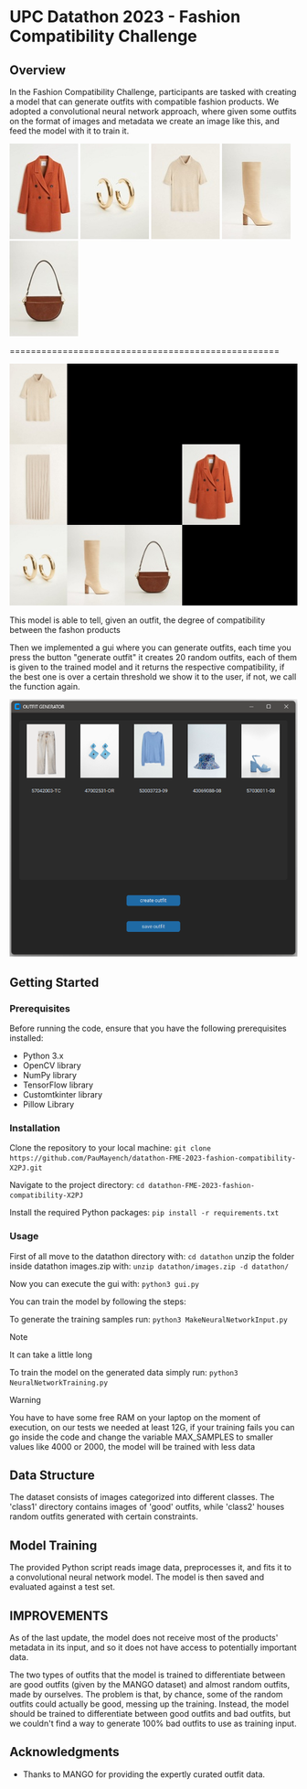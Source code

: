# UPC Datathon 2023 - Fashion Compatibility Challenge

## Overview
In the Fashion Compatibility Challenge, participants are tasked with creating a model that can generate outfits with compatible fashion products.
We adopted a convolutional neural network approach, where given some outfits on the format of images and metadata we create an image like this, and feed the model with it to train it. 

![Product1](resources/2019_51030857_20.jpg)
![Product1](resources/2019_53003778_OR.jpg)
![Product1](resources/2019_53023716_07.jpg)
![Product1](resources/2019_53023770_04.jpg)
![Product1](resources/2019_57095923_CU.jpg)

===================================================

![Final Outfit](resources/156.jpg)

This model is able to tell, given an outfit, the degree of compatibility between the fashon products 

Then we implemented a gui where you can generate outfits, each time you press the button "generate outfit" it creates 20 random outfits, each of them is given to the trained model and it returns the respective compatibility, if the best one is over a certain threshold we show it to the user, if not, we call the function again.


![Product1](resources/exemple_outfit_gui.png)

## Getting Started

### Prerequisites
Before running the code, ensure that you have the following prerequisites installed:
- Python 3.x
- OpenCV library
- NumPy library
- TensorFlow library
- Customtkinter library
- Pillow Library


### Installation
Clone the repository to your local machine:
`git clone https://github.com/PauMayench/datathon-FME-2023-fashion-compatibility-X2PJ.git`

Navigate to the project directory:
`cd datathon-FME-2023-fashion-compatibility-X2PJ`

Install the required Python packages:
`pip install -r requirements.txt`


### Usage
First of all move to the datathon directory with:
`cd datathon`
unzip the folder inside datathon images.zip with:
`unzip datathon/images.zip -d datathon/`

Now you can execute the gui with:
`python3 gui.py`

You can train the model by following the steps:

To generate the training samples run:
`python3 MakeNeuralNetworkInput.py`
>[!NOTE]
>It can take a little long

To train the model on the generated data simply run:
`python3 NeuralNetworkTraining.py`
>[!WARNING]
>You have to have some free RAM on your laptop on the moment of execution, on our tests we needed at least 12G, if your training fails you can go inside the code and change the variable MAX_SAMPLES to smaller values like 4000 or 2000, the model will be trained with less data


## Data Structure
The dataset consists of images categorized into different classes. The 'class1' directory contains images of 'good' outfits, while 'class2' houses random outfits generated with certain constraints.

## Model Training
The provided Python script reads image data, preprocesses it, and fits it to a convolutional neural network model. The model is then saved and evaluated against a test set. 


## IMPROVEMENTS

As of the last update, the model does not receive most of the products' metadata in its input, and so it does not have access to potentially important data.

The two types of outfits that the model is trained to differentiate between are good outfits (given by the MANGO dataset) and almost random outfits, made by ourselves. The problem is that, by chance, some of the random outfits could actually be good, messing up the training. Instead, the model should be trained to differentiate between good outfits and bad outfits, but we couldn't find a way to generate 100% bad outfits to use as training input.



## Acknowledgments
- Thanks to MANGO for providing the expertly curated outfit data.

